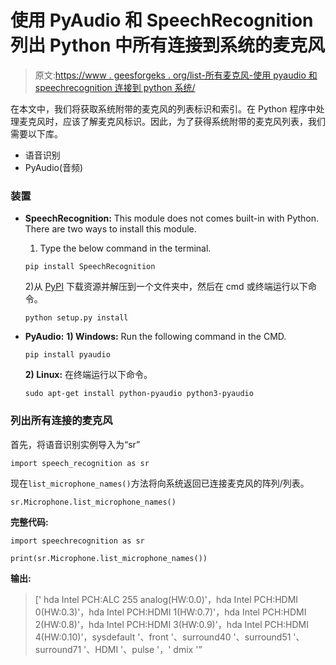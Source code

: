 # 使用 PyAudio 和 SpeechRecognition 列出 Python 中所有连接到系统的麦克风

> 原文:[https://www . geesforgeks . org/list-所有麦克风-使用 pyaudio 和 speechrecognition 连接到 python 系统/](https://www.geeksforgeeks.org/list-all-the-microphones-connected-to-system-in-python-using-pyaudio-and-speechrecognition/)

在本文中，我们将获取系统附带的麦克风的列表标识和索引。在 Python 程序中处理麦克风时，应该了解麦克风标识。因此，为了获得系统附带的麦克风列表，我们需要以下库。

*   语音识别
*   PyAudio(音频)

### 装置

*   **SpeechRecognition:** This module does not comes built-in with Python. There are two ways to install this module.
    1) Type the below command in the terminal.

    ```
    pip install SpeechRecognition
    ```

    2)从 [PyPI](https://pypi.org/project/SpeechRecognition/) 下载资源并解压到一个文件夹中，然后在 cmd 或终端运行以下命令。

    ```
    python setup.py install
    ```

*   **PyAudio:**
    **1) Windows:** Run the following command in the CMD.

    ```
    pip install pyaudio
    ```

    **2) Linux:** 在终端运行以下命令。

    ```
    sudo apt-get install python-pyaudio python3-pyaudio
    ```

### 列出所有连接的麦克风

首先，将语音识别实例导入为“sr”

```
import speech_recognition as sr

```

现在`list_microphone_names()`方法将向系统返回已连接麦克风的阵列/列表。

```
sr.Microphone.list_microphone_names()

```

**完整代码:**

```
import speechrecognition as sr

print(sr.Microphone.list_microphone_names())
```

**输出:**

> [' hda Intel PCH:ALC 255 analog(HW:0.0)'，hda Intel PCH:HDMI 0(HW:0.3)'，hda Intel PCH:HDMI 1(HW:0.7)'，hda Intel PCH:HDMI 2(HW:0.8)'，hda Intel PCH:HDMI 3(HW:0.9)'，hda Intel PCH:HDMI 4(HW:0.10)'，sysdefault '、front '、surround40 '、surround51 '、surround71 '、HDMI '、pulse '，' dmix '”